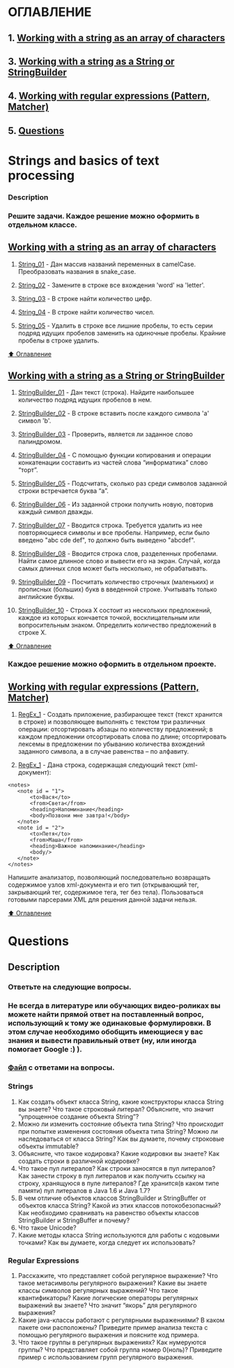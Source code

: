 # ОГЛАВЛЕНИЕ
## 1. [Working with a string as an array of characters](#Working-with-a-string-as-an-array-of-characters)
## 3. [Working with a string as a String or StringBuilder](#Working-with-a-string-as-a-String-or-StringBuilder)
## 4. [Working with regular expressions (Pattern, Matcher)](#Working-with-regular-expressions-(Pattern,-Matcher))
## 5. [Questions](#Questions)

# Strings and basics of text processing

### Description
### Решите задачи. Каждое решение можно оформить в отдельном классе.

## [Working with a string as an array of characters](https://github.com/vitalikulsha/java-course3/tree/master/3_StringCharArray)

1. [String_01](https://github.com/vitalikulsha/java-course3/blob/master/3_StringCharArray/String_01.java) - Дан массив названий переменных в camelCase. Преобразовать названия в snake_case.

2. [String_02](https://github.com/vitalikulsha/java-course3/blob/master/3_StringCharArray/String_02.java) - Замените в строке все вхождения 'word' на 'letter'.

3. [String_03](https://github.com/vitalikulsha/java-course3/blob/master/3_StringCharArray/String_03.java) - В строке найти количество цифр.

4. [String_04](https://github.com/vitalikulsha/java-course3/blob/master/3_StringCharArray/String_04.java) - В строке найти количество чисел.

5. [String_05](https://github.com/vitalikulsha/java-course3/blob/master/3_StringCharArray/String_05.java) - Удалить в строке все лишние пробелы, то есть серии подряд идущих пробелов заменить на одиночные пробелы. Крайние пробелы в строке удалить.

[:arrow_up: Оглавление](#ОГЛАВЛЕНИЕ)

## [Working with a string as a String or StringBuilder](https://github.com/vitalikulsha/java-course3/tree/master/4_StringAndStringBuilder)
1. [StringBuilder_01](https://github.com/vitalikulsha/java-course3/blob/master/4_StringAndStringBuilder/StringBuilder_01.java) - Дан текст (строка). Найдите наибольшее количество подряд идущих пробелов в нем.

2. [StringBuilder_02](https://github.com/vitalikulsha/java-course3/blob/master/4_StringAndStringBuilder/StringBuilder_02.java) - В строке вставить после каждого символа 'a' символ 'b'.

3. [StringBuilder_03](https://github.com/vitalikulsha/java-course3/blob/master/4_StringAndStringBuilder/StringBuilder_03.java) - Проверить, является ли заданное слово палиндромом.

4. [StringBuilder_04](https://github.com/vitalikulsha/java-course3/blob/master/4_StringAndStringBuilder/StringBuilder_04.java) - С помощью функции копирования и операции конкатенации составить из частей слова “информатика” слово “торт”.

5. [StringBuilder_05](https://github.com/vitalikulsha/java-course3/blob/master/4_StringAndStringBuilder/StringBuilder_05.java) - Подсчитать, сколько раз среди символов заданной строки встречается буква “а”.

6. [StringBuilder_06](https://github.com/vitalikulsha/java-course3/blob/master/4_StringAndStringBuilder/StringBuilder_06.java) - Из заданной строки получить новую, повторив каждый символ дважды.

7. [StringBuilder_07](https://github.com/vitalikulsha/java-course3/blob/master/4_StringAndStringBuilder/StringBuilder_07.java) - Вводится строка. Требуется удалить из нее повторяющиеся символы и все пробелы. Например, если было введено "abc cde def", то должно быть выведено "abcdef".

8. [StringBuilder_08](https://github.com/vitalikulsha/java-course3/blob/master/4_StringAndStringBuilder/StringBuilder_08.java) - Вводится строка слов, разделенных пробелами. Найти самое длинное слово и вывести его на экран. Случай, когда самых длинных слов может быть несколько, не обрабатывать.

9. [StringBuilder_09](https://github.com/vitalikulsha/java-course3/blob/master/4_StringAndStringBuilder/StringBuilder_09.java) - Посчитать количество строчных (маленьких) и прописных (больших) букв в введенной строке. Учитывать только английские буквы.

10. [StringBuilder_10](https://github.com/vitalikulsha/java-course3/blob/master/4_StringAndStringBuilder/StringBuilder_10.java) - Строка X состоит из нескольких предложений, каждое из которых кончается точкой, восклицательным или вопросительным знаком. Определить количество предложений в строке X.

[:arrow_up: Оглавление](#ОГЛАВЛЕНИЕ)

### Каждое решение можно оформить в отдельном проекте.

## [Working with regular expressions (Pattern, Matcher)](https://github.com/vitalikulsha/java-course3/tree/master/5_RegularExpressions)
1. [RegEx_1](https://github.com/vitalikulsha/java-course3/blob/master/5_RegularExpressions/RegEx_1.java) - Cоздать приложение, разбирающее текст (текст хранится в строке) и позволяющее выполнять с текстом три различных операции: отсортировать абзацы по количеству предложений; в каждом предложении отсортировать слова по длине; отсортировать лексемы в предложении по убыванию количества вхождений заданного символа, а в случае равенства – по алфавиту.

2. [RegEx_1](https://github.com/vitalikulsha/java-course3/blob/master/5_RegularExpressions/RegEx_1.java) - Дана строка, содержащая следующий текст (xml-документ):
 
```
<notes>
   <note id = "1">
       <to>Вася</to>
       <from>Света</from>
       <heading>Напоминание</heading>
       <body>Позвони мне завтра!</body>
   </note>
   <note id = "2">
       <to>Петя</to>
       <from>Маша</from>
       <heading>Важное напоминание</heading>
       <body/>
   </note>
</notes>
```

Напишите анализатор, позволяющий последовательно возвращать содержимое узлов xml-документа и его тип (открывающий тег, закрывающий тег, содержимое тега, тег без тела). Пользоваться готовыми парсерами XML для решения данной задачи нельзя.

[:arrow_up: Оглавление](#ОГЛАВЛЕНИЕ)

# Questions
##
## Description
### Ответьте на следующие вопросы.
### Не всегда в литературе или обучающих видео-роликах вы можете найти прямой ответ на поставленный вопрос, использующий к тому же одинаковые формулировки. В этом случае необходимо обобщить имеющиеся у вас знания и вывести правильный ответ (ну, или иногда помогает Google :) ).

### [Файл](https://github.com/vitalikulsha/SimpleClass/blob/master/ProgrammingWithClasses.docx) с ответами на вопросы.

### Strings

1. Как создать объект класса String, какие конструкторы класса String вы знаете? Что такое строковый литерал? Объясните, что значит “упрощенное создание объекта String”?
2. Можно ли изменить состояние объекта типа String? Что происходит при попытке изменения состояния объекта типа String? Можно ли наследоваться от класса String? Как вы думаете, почему строковые объекты immutable?
3. Объясните, что такое кодировка? Какие кодировки вы знаете? Как создать строки в различной кодировке?
4. Что такое пул литералов? Как строки заносятся в пул литералов? Как занести строку в пул литералов и как получить ссылку на строку, хранящуюся в пуле литералов? Где хранится(в каком типе памяти) пул литералов в Java 1.6 и Java 1.7?
5. В чем отличие объектов классов StringBuilder и StringBuffer от объектов класса String? Какой из этих классов потокобезопасный? Как необходимо сравнивать на равенство объекты классов StringBuilder и StringBuffer и почему?
6. Что такое Unicode?
7. Какие методы класса String используются для работы с кодовыми точками? Как вы думаете, когда следует их использовать?
 

### Regular Expressions

1. Расскажите, что представляет собой регулярное выражение? Что такое метасимволы регулярного выражения? Какие вы знаете классы символов регулярных выражений? Что такое квантификаторы? Какие логические операторы регулярных выражений вы знаете? Что значит “якорь” для регулярного выражения?
2. Какие java-классы работают с регулярными выражениями? В каком пакете они расположены? Приведите пример анализа текста с помощью регулярного выражения и поясните код примера.
3. Что такое группы в регулярных выражениях? Как нумеруются группы? Что представляет собой группа номер 0(ноль)? Приведите пример с использованием групп регулярного выражения.
